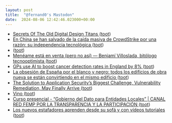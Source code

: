 ```yaml
---
layout: post
title:  "@fernand0's Mastodon"
date:  2024-08-06 12:42:46.023000+00:00
---
```

*  [Secrets Of The Old Digital Design Titans ](https://hackaday.com/2024/07/18/secrets-of-the-old-digital-design-titans) ([toot](https://mastodon.social/@fernand0/112915131008396001))
*  [En China se han salvado de la caída masiva de CrowdStrike por una razón: su independencia tecnológica ](https://www.genbeta.com/actualidad/china-se-han-salvado-caida-masiva-crowdstrike-razon-su-independencia-tecnologic) ([toot](https://mastodon.social/@fernand0/112914803305721708))
*  [ ](https://mastodon.social/users/fernand0/statuses/112914676176345535/activity) ([toot](https://mastodon.social/users/fernand0/statuses/112914676176345535/activity))
*  [Menéame está en venta (pero no así) — Benjamí Villoslada, bitólogo tecnooptimista ](https://blog.benjami.cat/es/arxiu/2024/07/05/11653) ([toot](https://mastodon.social/@fernand0/112914631765370574))
*  [GPs use AI to boost cancer detection rates in England by 8% ](https://www.theguardian.com/society/article/2024/jul/21/gps-use-ai-to-boost-cancer-detection-rates-in-england-by-) ([toot](https://mastodon.social/@fernand0/112914405186243634))
*  [La obsesión de España por el blanco y negro: todos los edificios de obra nueva se están convirtiendo en el mismo edificio ](https://www.xataka.com/magnet/obsesion-espana-blanco-negro-todos-edificios-obra-nueva-se-estan-convirtiendo-edifici) ([toot](https://mastodon.social/@fernand0/112914204235221445))
*  [The Solution to Application Security’s Biggest Challenge, Vulnerability Remediation, May Finally Arrive ](https://blog.jeremiahgrossman.com/2024/07/the-solution-to-application-securitys.htm) ([toot](https://mastodon.social/@fernand0/112913872753766355))
*  [Vino ](https://www.flickr.com/photos/fernand0/53894033432) ([toot](https://mastodon.social/@fernand0/112913806387799797))
*  [Curso presencial - “Gobierno del Dato para Entidades Locales” \| CANAL RED FEMP POR LA TRANSPARENCIA Y LA PARTICIPACIÓN ](https://www.scoop.it/topic/canal-red-femp-por-la-transparencia-y-la-participacion/p/4155356530/2024/07/19/curso-presencial-gobierno-del-dato-para-entidades-locale) ([toot](https://mastodon.social/@fernand0/112913240021163272))
*  [Los nuevos estafadores aprenden desde su sofá y con vídeos tutoriales ](https://elpais.com/espana/madrid/2024-07-21/los-nuevos-estafadores-aprenden-desde-su-sofa-y-con-videos-tutoriales.htm) ([toot](https://mastodon.social/@fernand0/112912483867427789))
